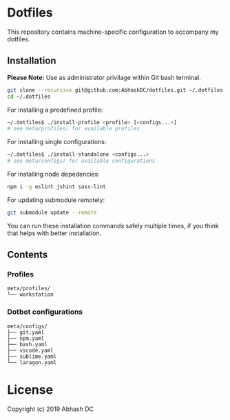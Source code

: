 # Dotfiles

This repository contains machine-specific configuration to accompany my dotfiles.

## Installation

__Please Note:__ Use as administrator privilage within Git bash terminal.

```bash
git clone --recursive git@github.com:AbhashDC/dotfiles.git ~/.dotfiles
cd ~/.dotfiles
```

For installing a predefined profile:
```bash
~/.dotfiles$ ./install-profile <profile> [<configs...>]
# see meta/profiles/ for available profiles
```

For installing single configurations:
```bash
~/.dotfiles$ ./install-standalone <configs...>
# see meta/configs/ for available configurations
```

For installing node depedencies:
```bash
npm i -g eslint jshint sass-lint
```

For updating submodule remotely:
```bash
git submodule update --remote
```

You can run these installation commands safely multiple times, if you think that helps with better installation.

## Contents

### Profiles

```
meta/profiles/
└── workstation
```
### Dotbot configurations

```
meta/configs/
├── git.yaml
├── npm.yaml
├── bash.yaml
├── vscode.yaml
├── sublime.yaml
└── laragon.yaml
```

# License

Copyright (c) 2019 Abhash DC
